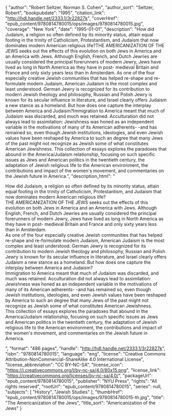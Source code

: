 {
  "author": "Robert Seltzer, Norman S. Cohen",
  "author_sort": "Seltzer, Robert",
  "bookpubdate": "1995",
  "citation_link": "http://hdl.handle.net/2333.1/3r22827k",
  "coverHref": "epub_content/9780814780015/ops/images/9780814780015.jpg",
  "coverage": "New York",
  "date": "1995-01-01",
  "description": "How did Judaism, a religion so often defined by its minority status, attain equal footing in the trinity of Catholicism, Protestantism, and Judaism that now dominates modern American religious life?THE AMERICANIZATION OF THE JEWS seeks out the effects of this evolution on both Jews in America and an America with Jews. Although English, French, and Dutch Jewries are usually considered the principal forerunners of modern Jewry, Jews have lived as long in North America as they have in post- medieval Britain and France and only sixty years less than in Amsterdam. As one of the four especially creative Jewish communities that has helped re-shape and re-formulate modern Judaism, American Judaism is the most complex and least understood. German Jewry is recognized for its contribution to modern Jewish theology and philosophy, Russian and Polish Jewry is known for its secular influence in literature, and Israel clearly offers Judaism a new stance as a homeland. But how does one capture the interplay between America and Judaism?Immigration to America meant that much of Judaism was discarded, and much was retained. Acculturation did not always lead to assimilation: Jewishness was honed as an independent variable in the motivations of many of its American adherents- -and has remained so, even though Jewish institutions, ideologies, and even Jewish values have been reshaped by America to such an degree that many Jews of the past might not recognize as Jewish some of what constitutes American Jewishness. This collection of essays explores the paradoxes that abound in the America/Judaism relationship, focusing on such specific issues as Jews and American politics in the twentieth century, the adaptation of Jewish religious life to the American environment, the contributions and impact of the women's movement, and commentaries on the Jewish future in America.",
  "description_html": "<p>How did Judaism, a religion so often defined by its minority status, attain equal footing in the trinity of Catholicism, Protestantism, and Judaism that now dominates modern American religious life?<br>THE AMERICANIZATION OF THE JEWS seeks out the effects of this evolution on both Jews in America and an America with Jews. Although English, French, and Dutch Jewries are usually considered the principal forerunners of modern Jewry, Jews have lived as long in North America as they have in post- medieval Britain and France and only sixty years less than in Amsterdam. <br>As one of the four especially creative Jewish communities that has helped re-shape and re-formulate modern Judaism, American Judaism is the most complex and least understood. German Jewry is recognized for its contribution to modern Jewish theology and philosophy, Russian and Polish Jewry is known for its secular influence in literature, and Israel clearly offers Judaism a new stance as a homeland. But how does one capture the interplay between America and Judaism?<br>Immigration to America meant that much of Judaism was discarded, and much was retained. Acculturation did not always lead to assimilation: Jewishness was honed as an independent variable in the motivations of many of its American adherents- -and has remained so, even though Jewish institutions, ideologies, and even Jewish values have been reshaped by America to such an degree that many Jews of the past might not recognize as Jewish some of what constitutes American Jewishness. <br>This collection of essays explores the paradoxes that abound in the America/Judaism relationship, focusing on such specific issues as Jews and American politics in the twentieth century, the adaptation of Jewish religious life to the American environment, the contributions and impact of the women's movement, and commentaries on the Jewish future in America.</p>",
  "format": "486 pages",
  "handle": "http://hdl.handle.net/2333.1/3r22827k",
  "isbn": "9780814780015",
  "language": "eng",
  "license": "Creative Commons Attribution-NonCommercial-ShareAlike 4.0 International License",
  "license_abbreviation": "CC BY-NC-SA",
  "license_icon": "https://i.creativecommons.org/l/by-nc-sa/4.0/80x15.png",
  "license_link": "https://creativecommons.org/licenses/by-nc-sa/4.0/",
  "packageUrl": "epub_content/9780814780015",
  "publisher": "NYU Press",
  "rights": "All rights reserved",
  "rootUrl": "epub_content/9780814780015",
  "series": null,
  "subjects": [
    "History",
    "Jewish Studies"
  ],
  "thumbHref": "epub_content/9780814780015/ops/images/9780814780015-th.jpg",
  "title": "The Americanization of the Jews",
  "title_sort": "Americanization of the Jews"
}

